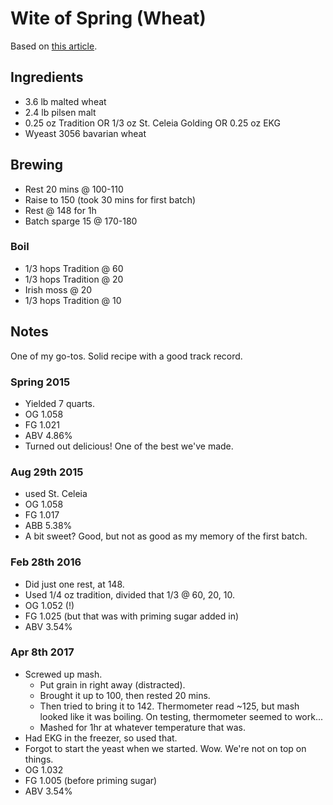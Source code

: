 # Wite of Spring (Wheat)

Based on [this article](http://byo.com/issues/item/1574-weissbier).

## Ingredients

* 3.6 lb malted wheat
* 2.4 lb pilsen malt
* 0.25 oz Tradition OR 1/3 oz St. Celeia Golding OR 0.25 oz EKG
* Wyeast 3056 bavarian wheat

## Brewing

* Rest 20 mins @ 100-110
* Raise to 150 (took 30 mins for first batch)
* Rest @ 148 for 1h
* Batch sparge 15 @ 170-180

### Boil
* 1/3 hops Tradition @ 60
* 1/3 hops Tradition @ 20
* Irish moss @ 20
* 1/3 hops Tradition @ 10

## Notes

One of my go-tos. Solid recipe with a good track record.

### Spring 2015
* Yielded 7 quarts.
* OG 1.058
* FG 1.021
* ABV 4.86%
* Turned out delicious! One of the best we've made.

### Aug 29th 2015
* used St. Celeia
* OG 1.058
* FG 1.017
* ABB 5.38%
* A bit sweet? Good, but not as good as my memory of the first batch.

### Feb 28th 2016
* Did just one rest, at 148.
* Used 1/4 oz tradition, divided that 1/3 @ 60, 20, 10.
* OG 1.052 (!)
* FG 1.025 (but that was with priming sugar added in)
* ABV 3.54%

### Apr 8th 2017
* Screwed up mash.
    * Put grain in right away (distracted).
    * Brought it up to 100, then rested 20 mins.
    * Then tried to bring it to 142. Thermometer read ~125, but mash looked like
      it was boiling. On testing, thermometer seemed to work...
    * Mashed for 1hr at whatever temperature that was.
* Had EKG in the freezer, so used that.
* Forgot to start the yeast when we started. Wow. We're not on top on things.
* OG 1.032
* FG 1.005 (before priming sugar)
* ABV 3.54%
